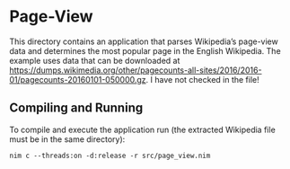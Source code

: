 # Page-View

This directory contains an application that parses Wikipedia’s page-view data and determines the most popular page in the English Wikipedia. The example uses data that can be downloaded at https://dumps.wikimedia.org/other/pagecounts-all-sites/2016/2016-01/pagecounts-20160101-050000.gz. I have not checked in the file!

## Compiling and Running

To compile and execute the application run (the extracted Wikipedia file must be in the same directory):
```Shell
nim c --threads:on -d:release -r src/page_view.nim
```

